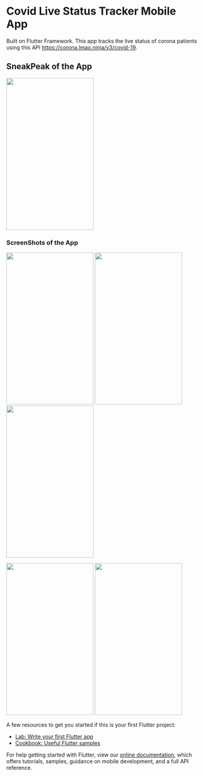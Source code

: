 # Covid Live Status Tracker Mobile App

Built on Flutter Framework. This app tracks the live status of corona patients using this API https://corona.lmao.ninja/v3/covid-19. 

## SneakPeak of the App

<img src="https://user-images.githubusercontent.com/43682796/90616579-393d2100-e22b-11ea-9ef7-c6d23463b1d0.gif" width="230" height="400" />

### ScreenShots of the App

<img src="https://user-images.githubusercontent.com/43682796/90866149-18063d00-e3b1-11ea-8ce5-f19510635bba.png" width="230" height="400" /> <img src="https://user-images.githubusercontent.com/43682796/90866139-13418900-e3b1-11ea-89db-6c51fe2d8c48.png" width="230" height="400" /> <img src="https://user-images.githubusercontent.com/43682796/90866159-1ccaf100-e3b1-11ea-863b-785829c3d9de.png" width="230" height="400" />

<img src="https://user-images.githubusercontent.com/43682796/90866154-1a689700-e3b1-11ea-9897-30a782101af3.png" width="230" height="400" /> <img src="https://user-images.githubusercontent.com/43682796/90866152-19376a00-e3b1-11ea-9a8a-02c48abd7bcb.png" width="230" height="400" />




A few resources to get you started if this is your first Flutter project:

- [Lab: Write your first Flutter app](https://flutter.dev/docs/get-started/codelab)
- [Cookbook: Useful Flutter samples](https://flutter.dev/docs/cookbook)

For help getting started with Flutter, view our
[online documentation](https://flutter.dev/docs), which offers tutorials,
samples, guidance on mobile development, and a full API reference.
